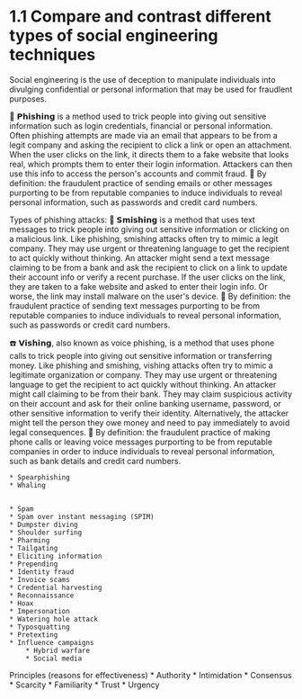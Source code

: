 # 1.1 Compare and contrast different types of social engineering techniques

Social engineering is the use of deception to manipulate individuals into divulging confidential or personal information that may be used for fraudlent purposes.

🎣 𝗣𝗵𝗶𝘀𝗵𝗶𝗻𝗴 is a method used to trick people into giving out sensitive information such as login credentials, financial or personal information. Often phishing attempts are made via an email that appears to be from a legit company and asking the recipient to click a link or open an attachment. When the user clicks on the link, it directs them to a fake website that looks real, which prompts them to enter their login information. Attackers can then use this info to access the person's accounts and commit fraud.
    📖 By definition: the fraudulent practice of sending emails or other messages purporting to be from reputable companies to induce individuals to reveal personal information, such as passwords and credit card numbers.

Types of phishing attacks:
📱 𝗦𝗺𝗶𝘀𝗵𝗶𝗻𝗴 is a method that uses text messages to trick people into giving out sensitive information or clicking on a malicious link. Like phishing, smishing attacks often try to mimic a legit company. They may use urgent or threatening language to get the recipient to act quickly without thinking. An attacker might send a text message claiming to be from a bank and ask the recipient to click on a link to update their account info or verify a recent purchase. If the user clicks on the link, they are taken to a fake website and asked to enter their login info. Or worse, the link may install malware on the user's device.
    📖 By definition: the fraudulent practice of sending text messages purporting to be from reputable companies to induce individuals to reveal personal information, such as passwords or credit card numbers.

☎️ 𝗩𝗶𝘀𝗵𝗶𝗻𝗴, also known as voice phishing, is a method that uses phone calls to trick people into giving out sensitive information or transferring money. Like phishing and smishing, vishing attacks often try to mimic a legitimate organization or company. They may use urgent or threatening language to get the recipient to act quickly without thinking. An attacker might call claiming to be from their bank. They may claim suspicious activity on their account and ask for their online banking username, password, or other sensitive information to verify their identity. Alternatively, the attacker might tell the person they owe money and need to pay immediately to avoid legal consequences.
    📖 By definition: the fraudulent practice of making phone calls or leaving voice messages purporting to be from reputable companies in order to induce individuals to reveal personal information, such as bank details and credit card numbers.

    * Spearphishing
    * Whaling


    * Spam
    * Spam over instant messaging (SPIM)
    * Dumpster diving
    * Shoulder surfing
    * Pharming
    * Tailgating
    * Eliciting information
    * Prepending
    * Identity fraud
    * Invoice scams
    * Credential harvesting
    * Reconnaissance
    * Hoax
    * Impersonation
    * Watering hole attack
    * Typosquatting
    * Pretexting
    * Influence campaigns
        * Hybrid warfare
        * Social media
    
Principles (reasons for effectiveness)
    * Authority
    * Intimidation
    * Consensus
    * Scarcity
    * Familiarity
    * Trust
    * Urgency
